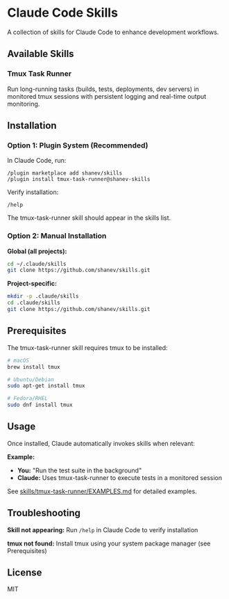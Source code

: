 # Claude Code Skills

A collection of skills for Claude Code to enhance development workflows.

## Available Skills

### Tmux Task Runner

Run long-running tasks (builds, tests, deployments, dev servers) in monitored tmux sessions with persistent logging and real-time output monitoring.

## Installation

### Option 1: Plugin System (Recommended)

In Claude Code, run:

```
/plugin marketplace add shanev/skills
/plugin install tmux-task-runner@shanev-skills
```

Verify installation:
```
/help
```

The tmux-task-runner skill should appear in the skills list.

### Option 2: Manual Installation

**Global (all projects):**
```bash
cd ~/.claude/skills
git clone https://github.com/shanev/skills.git
```

**Project-specific:**
```bash
mkdir -p .claude/skills
cd .claude/skills
git clone https://github.com/shanev/skills.git
```

## Prerequisites

The tmux-task-runner skill requires tmux to be installed:

```bash
# macOS
brew install tmux

# Ubuntu/Debian
sudo apt-get install tmux

# Fedora/RHEL
sudo dnf install tmux
```

## Usage

Once installed, Claude automatically invokes skills when relevant:

**Example:**
- **You:** "Run the test suite in the background"
- **Claude:** Uses tmux-task-runner to execute tests in a monitored session

See [skills/tmux-task-runner/EXAMPLES.md](skills/tmux-task-runner/EXAMPLES.md) for detailed examples.

## Troubleshooting

**Skill not appearing:** Run `/help` in Claude Code to verify installation

**tmux not found:** Install tmux using your system package manager (see Prerequisites)

## License

MIT
